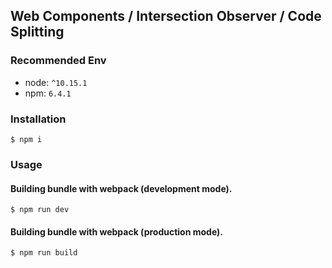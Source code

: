 ## Web Components / Intersection Observer / Code Splitting

### Recommended Env
- node: `^10.15.1`
- npm: `6.4.1`

### Installation

```
$ npm i
```

### Usage

#### Building bundle with webpack (development mode).

```
$ npm run dev
```

#### Building bundle with webpack (production mode).

```
$ npm run build
```
